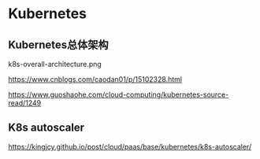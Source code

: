 # Kubernetes

## Kubernetes总体架构

k8s-overall-architecture.png

https://www.cnblogs.com/caodan01/p/15102328.html

https://www.guoshaohe.com/cloud-computing/kubernetes-source-read/1249

## K8s autoscaler

https://kingjcy.github.io/post/cloud/paas/base/kubernetes/k8s-autoscaler/